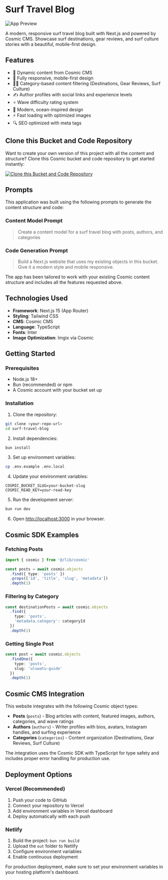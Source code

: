 # Surf Travel Blog

![App Preview](https://imgix.cosmicjs.com/661e6d90-78d6-11f0-a051-23c10f41277a-photo-1544551763-46a013bb70d5-1755152266469.jpg?w=1200&h=300&fit=crop&auto=format,compress)

A modern, responsive surf travel blog built with Next.js and powered by Cosmic CMS. Showcase surf destinations, gear reviews, and surf culture stories with a beautiful, mobile-first design.

## Features

- 🌊 Dynamic content from Cosmic CMS
- 📱 Fully responsive, mobile-first design
- 🏄‍♂️ Category-based content filtering (Destinations, Gear Reviews, Surf Culture)
- ✍️ Author profiles with social links and experience levels
- ⭐ Wave difficulty rating system
- 🎨 Modern, ocean-inspired design
- ⚡ Fast loading with optimized images
- 🔍 SEO optimized with meta tags

## Clone this Bucket and Code Repository

Want to create your own version of this project with all the content and structure? Clone this Cosmic bucket and code repository to get started instantly:

[![Clone this Bucket and Code Repository](https://img.shields.io/badge/Clone%20this%20Bucket-29abe2?style=for-the-badge&logo=cosmic&logoColor=white)](http://localhost:3040/projects/new?clone_bucket=689d7ef529b6af68271ef3d4&clone_repository=689d806d29b6af68271ef3f2)

## Prompts

This application was built using the following prompts to generate the content structure and code:

### Content Model Prompt

> Create a content model for a surf travel blog with posts, authors, and categories

### Code Generation Prompt

> Build a Next.js website that uses my existing objects in this bucket. Give it a modern style and mobile responsive.

The app has been tailored to work with your existing Cosmic content structure and includes all the features requested above.

## Technologies Used

- **Framework**: Next.js 15 (App Router)
- **Styling**: Tailwind CSS
- **CMS**: Cosmic CMS
- **Language**: TypeScript
- **Fonts**: Inter
- **Image Optimization**: Imgix via Cosmic

## Getting Started

### Prerequisites

- Node.js 18+
- Bun (recommended) or npm
- A Cosmic account with your bucket set up

### Installation

1. Clone the repository:
```bash
git clone <your-repo-url>
cd surf-travel-blog
```

2. Install dependencies:
```bash
bun install
```

3. Set up environment variables:
```bash
cp .env.example .env.local
```

4. Update your environment variables:
```env
COSMIC_BUCKET_SLUG=your-bucket-slug
COSMIC_READ_KEY=your-read-key
```

5. Run the development server:
```bash
bun run dev
```

6. Open [http://localhost:3000](http://localhost:3000) in your browser.

## Cosmic SDK Examples

### Fetching Posts
```typescript
import { cosmic } from '@/lib/cosmic'

const posts = await cosmic.objects
  .find({ type: 'posts' })
  .props(['id', 'title', 'slug', 'metadata'])
  .depth(1)
```

### Filtering by Category
```typescript
const destinationPosts = await cosmic.objects
  .find({ 
    type: 'posts',
    'metadata.category': categoryId
  })
  .depth(1)
```

### Getting Single Post
```typescript
const post = await cosmic.objects
  .findOne({ 
    type: 'posts',
    slug: 'uluwatu-guide'
  })
  .depth(1)
```

## Cosmic CMS Integration

This website integrates with the following Cosmic object types:

- **Posts** (`posts`) - Blog articles with content, featured images, authors, categories, and wave ratings
- **Authors** (`authors`) - Writer profiles with bios, avatars, Instagram handles, and surfing experience
- **Categories** (`categories`) - Content organization (Destinations, Gear Reviews, Surf Culture)

The integration uses the Cosmic SDK with TypeScript for type safety and includes proper error handling for production use.

## Deployment Options

### Vercel (Recommended)
1. Push your code to GitHub
2. Connect your repository to Vercel
3. Add environment variables in Vercel dashboard
4. Deploy automatically with each push

### Netlify
1. Build the project: `bun run build`
2. Upload the `out` folder to Netlify
3. Configure environment variables
4. Enable continuous deployment

For production deployment, make sure to set your environment variables in your hosting platform's dashboard.
<!-- README_END -->